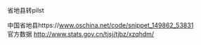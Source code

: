 
省地县转pilst

中国省地县https://www.oschina.net/code/snippet_149862_53831  
官方数据 http://www.stats.gov.cn/tjsj/tjbz/xzqhdm/ 